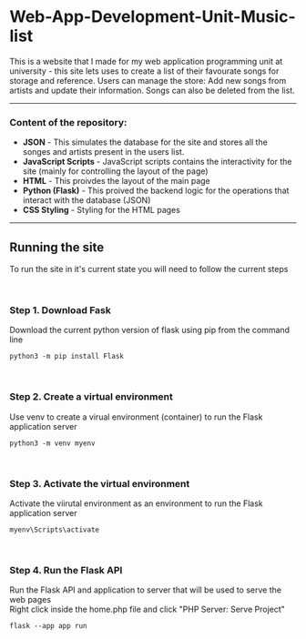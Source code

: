 # Web-App-Development-Unit-Music-list
This is a website that I made for my web application programming unit at university - this site lets uses to create a list of their favourate songs for storage and reference. Users can manage the store: Add new songs from artists and update their information. Songs can also be deleted from the list.

---

### Content of the repository:
  - **JSON** - This simulates the database for the site and stores all the songes and artists present in the users list.
  - **JavaScript Scripts** - JavaScript scripts contains the interactivity for the site (mainly for controlling the layout of the page)
  - **HTML** - This proivdes the layout of the main page
  - **Python (Flask)** - This proived the backend logic for the operations that interact with the database (JSON)
  - **CSS Styling** - Styling for the HTML pages

---

## Running the site
To run the site in it's current state you will need to follow the current steps

<br>

### Step 1. Download Fask
Download the current python version of flask using pip from the command line
```
python3 -m pip install Flask
```
<br>


### Step 2. Create a virtual environment
Use venv to create a virual environment (container) to run the Flask application server
```
python3 -m venv myenv
```
<br>


### Step 3. Activate the virtual environment
Activate the viirutal environment as an environment to run the Flask application server
```
myenv\Scripts\activate
```
<br>


### Step 4. Run the Flask API
Run the Flask API and application to server that will be used to serve the web pages
<br>
Right click inside the home.php file and click "PHP Server: Serve Project"
```
flask --app app run
```
<br>

